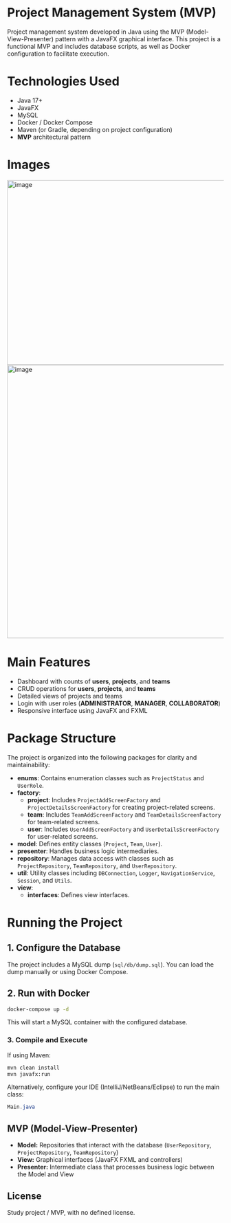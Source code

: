 # Project Management System (MVP)

Project management system developed in Java using the MVP (Model-View-Presenter) pattern with a JavaFX graphical interface. This project is a functional MVP and includes database scripts, as well as Docker configuration to facilitate execution.

# Technologies Used

* Java 17+
* JavaFX
* MySQL
* Docker / Docker Compose
* Maven (or Gradle, depending on project configuration)
* **MVP** architectural pattern

# Images

<img width="604" height="430" alt="image" src="https://github.com/user-attachments/assets/f1109a71-81a5-4c88-b273-520b49e471c9" />

<img width="1075" height="636" alt="image" src="https://github.com/user-attachments/assets/b7a016b9-c5ff-4ac7-b599-0dd5b787c2d8" />

# Main Features

* Dashboard with counts of **users**, **projects**, and **teams**
* CRUD operations for **users**, **projects**, and **teams**
* Detailed views of projects and teams
* Login with user roles (**ADMINISTRATOR**, **MANAGER**, **COLLABORATOR**)
* Responsive interface using JavaFX and FXML

# Package Structure

The project is organized into the following packages for clarity and maintainability:

* **enums**: Contains enumeration classes such as `ProjectStatus` and `UserRole`.
* **factory**:
  - **project**: Includes `ProjectAddScreenFactory` and `ProjectDetailsScreenFactory` for creating project-related screens.
  - **team**: Includes `TeamAddScreenFactory` and `TeamDetailsScreenFactory` for team-related screens.
  - **user**: Includes `UserAddScreenFactory` and `UserDetailsScreenFactory` for user-related screens.
* **model**: Defines entity classes (`Project`, `Team`, `User`).
* **presenter**: Handles business logic intermediaries.
* **repository**: Manages data access with classes such as `ProjectRepository`, `TeamRepository`, and `UserRepository`.
* **util**: Utility classes including `DBConnection`, `Logger`, `NavigationService`, `Session`, and `Utils`.
* **view**:
  - **interfaces**: Defines view interfaces.

# Running the Project

## 1. Configure the Database

The project includes a MySQL dump (`sql/db/dump.sql`). You can load the dump manually or using Docker Compose.

## 2. Run with Docker

```bash
docker-compose up -d
```

This will start a MySQL container with the configured database.

### 3. Compile and Execute

If using Maven:

```bash
mvn clean install
mvn javafx:run
```

Alternatively, configure your IDE (IntelliJ/NetBeans/Eclipse) to run the main class:

```java
Main.java
```

## MVP (Model-View-Presenter)

* **Model:** Repositories that interact with the database (`UserRepository`, `ProjectRepository`, `TeamRepository`)
* **View:** Graphical interfaces (JavaFX FXML and controllers)
* **Presenter:** Intermediate class that processes business logic between the Model and View

## License

Study project / MVP, with no defined license.
